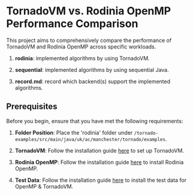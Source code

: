 # TornadoVM vs. Rodinia OpenMP Performance Comparison

This project aims to comprehensively compare the performance of TornadoVM and Rodinia OpenMP across specific workloads.

1. **rodinia**: implemented algorithms by using TornadoVM.

2. **sequential**: implemented algorithms by using sequential Java.

3. **record.md**: record which backend(s) support the implemented algorithms.

## Prerequisites

Before you begin, ensure that you have met the following requirements:

1. **Folder Position**: Place the 'rodinia' folder under `/tornado-examples/src/main/java/uk/ac/manchester/tornado/examples`.

2. **TornadoVM**: Follow the installation guide [here](https://tornadovm.readthedocs.io/en/latest/) to set up TornadoVM.

3. **Rodinia OpenMP**: Follow the installation guide [here](https://github.com/yuhc/gpu-rodinia/tree/master/openmp) to install Rodinia OpenMP.
 
4. **Test Data**: Follow the installation guide [here]([http://lava.cs.virginia.edu/Rodinia/download_links.htm](http://www.cs.virginia.edu/~skadron/lava/Rodinia/Packages/rodinia_3.1.tar.bz2)) to install the test data for OpenMP & TornadoVM.

